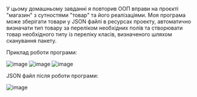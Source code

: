 У цьому домашньому завданні я повторив ООП вправи на проєкті "магазин" з сутностями "товар" та його реалізаціями.
Моя програма може зберігати товари у JSON файлі в ресурсах проекту, автоматично визначати тип товару за переліком необхідних полів та створювати товар необхідного типу із переліку класів, визначеного шляхом сканування пакету.

Приклад роботи програми:

![image](https://github.com/user-attachments/assets/0d65bcfd-3596-4ae7-a18c-68889acd4528)
![image](https://github.com/user-attachments/assets/e7b8626b-2ea3-42e6-9dd0-a08f94c771da)
![image](https://github.com/user-attachments/assets/365ea0d9-9cfe-469d-ab98-07a3e54fa001)

JSON файл після роботи програми:

![image](https://github.com/user-attachments/assets/132d0b51-885c-456c-8d4a-c32d04745ca7)



